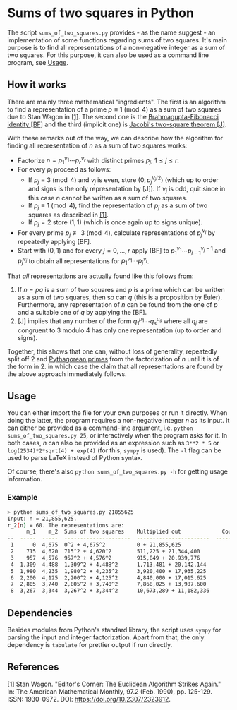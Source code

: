# Sums of two squares in Python

The script `sums_of_two_squares.py` provides - as the name suggest - an implementation of some functions regarding sums of two squares.
It's main purpose is to find all representations of a non-negative integer as a sum of two squares.
For this purpose, it can also be used as a command line program, see [Usage](#usage).

## How it works

There are mainly three mathematical "ingredients".
The first is an algorithm to find a representation of a prime $p \equiv 1 \pmod 4$ as a sum of two squares due to Stan Wagon in [[1]](#1).
The second one is the [Brahmagupta-Fibonacci identity [BF]](https://en.wikipedia.org/wiki/Brahmagupta%E2%80%93Fibonacci_identity) and the third (implicit one) is [Jacobi's two-square theorem [J]](https://en.wikipedia.org/wiki/Sum_of_two_squares_theorem#Jacobi's_two-square_theorem).

With these remarks out of the way, we can describe how the algorithm for finding all representation of $n$ as a sum of two squares works:
- Factorize $n = p_1^{\nu_1} \cdots p_r^{\nu_r}$ with distinct primes $p_j$, $1 \le j \le r$.
- For every $p_j$ proceed as follows:
    - If $p_j \equiv 3 \pmod 4$ and $\nu_j$ is even, store $(0, p_j^{\nu_j/2})$ (which up to order and signs is the only representation by [J]).
        If $\nu_j$ is odd, quit since in this case $n$ cannot be written as a sum of two squares.
    - If $p_j \equiv 1 \pmod 4$, find the representation of $p_j$ as a sum of two squares as described in [[1]](#1).
    - If $p_j = 2$ store $(1,1)$ (which is once again up to signs unique).
- For every prime $p_j \not\equiv 3 \pmod 4$, calculate representations of $p_j^{\nu_j}$ by repeatedly applying [BF].
- Start with $(0, 1)$ and for every $j = 0, \dots, r$ apply [BF] to $p_1^{\nu_1} \cdots p_{j - 1}^{\nu_j - 1}$ and $p_j^{\nu_j}$ to obtain all representations for $p_1^{\nu_1} \cdots p_j^{\nu_j}$.

That _all_ representations are actually found like this follows from:
1. If $n = p q$ is a sum of two squares and $p$ is a prime which can be written as a sum of two squares, then so can $q$ (this is a proposition by Euler).
    Furthermore, any representation of $n$ can be found from the one of $p$ and a suitable one of $q$ by applying the [BF].
2. [J] implies that any number of the form $q_1^{\mu_1} \cdots q_s^{\mu_s}$ where all $q_j$ are congruent to $3$ modulo $4$ has only one representation (up to order and signs).

Together, this shows that one can, without loss of generality, repeatedly split off $2$ and [Pythagorean primes](https://en.wikipedia.org/wiki/Pythagorean_prime) from the factorization of $n$ until it is of the form in 2. in which case the claim that all representations are found by the above approach immediately follows.

## Usage

You can either import the file for your own purposes or run it directly.
When doing the latter, the program requires a non-negative integer $n$ as its input.
It can either be provided as a command-line argument, i.e. `python sums_of_two_squares.py 25`, or interactively when the program asks for it.
In both cases, $n$ can also be provided as an expression such as `3**2 * 5` or `log(2534)*2*sqrt(4) + exp(4)` (for this, `sympy` is used).
The `-l` flag can be used to parse LaTeX instead of Python syntax.

Of course, there's also `python sums_of_two_squares.py -h` for getting usage information.

### Example

```sh
> python sums_of_two_squares.py 21855625
Input: n = 21,855,625.
r_2(n) = 60. The representations are:
      m_1    m_2  Sums of two squares    Multiplied out             Count
--  -----  -----  ---------------------  -----------------------  -------
 1      0  4,675  0^2 + 4,675^2          0 + 21,855,625                 4
 2    715  4,620  715^2 + 4,620^2        511,225 + 21,344,400           8
 3    957  4,576  957^2 + 4,576^2        915,849 + 20,939,776           8
 4  1,309  4,488  1,309^2 + 4,488^2      1,713,481 + 20,142,144         8
 5  1,980  4,235  1,980^2 + 4,235^2      3,920,400 + 17,935,225         8
 6  2,200  4,125  2,200^2 + 4,125^2      4,840,000 + 17,015,625         8
 7  2,805  3,740  2,805^2 + 3,740^2      7,868,025 + 13,987,600         8
 8  3,267  3,344  3,267^2 + 3,344^2      10,673,289 + 11,182,336        8
```

## Dependencies

Besides modules from Python's standard library, the script uses `sympy` for parsing the input and integer factorization.
Apart from that, the only dependency is `tabulate` for prettier output if run directly.

## References
<a id="1">[1]</a> 
Stan Wagon.
"Editor's Corner: The Euclidean Algorithm Strikes Again."
In: The American Mathematical Monthly, 97.2 (Feb. 1990), pp. 125-129.
ISSN: 1930-0972.
DOI: https://doi.org/10.2307/2323912.
